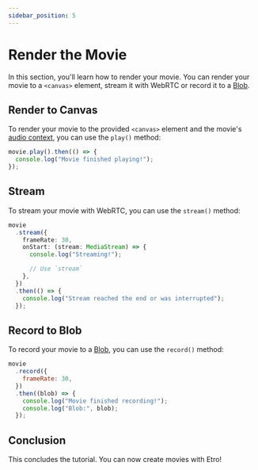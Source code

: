```yaml
---
sidebar_position: 5
---
```


# Render the Movie

In this section, you'll learn how to render your movie. You can render your movie to a `<canvas>` element, stream it with WebRTC or record it to a [Blob](https://developer.mozilla.org/en-US/docs/Web/API/Blob).

## Render to Canvas

To render your movie to the provided `<canvas>` element and the movie's [audio context](https://developer.mozilla.org/en-US/docs/Web/API/AudioContext), you can use the `play()` method:

```js
movie.play().then(() => {
  console.log("Movie finished playing!");
});
```

## Stream

To stream your movie with WebRTC, you can use the `stream()` method:

```ts
movie
  .stream({
    frameRate: 30,
    onStart: (stream: MediaStream) => {
      console.log("Streaming!");

      // Use `stream`
    },
  })
  .then(() => {
    console.log("Stream reached the end or was interrupted");
  });
```

## Record to Blob

To record your movie to a [Blob](https://developer.mozilla.org/en-US/docs/Web/API/Blob), you can use the `record()` method:

```js
movie
  .record({
    frameRate: 30,
  })
  .then((blob) => {
    console.log("Movie finished recording!");
    console.log("Blob:", blob);
  });
```

## Conclusion

This concludes the tutorial. You can now create movies with Etro!
